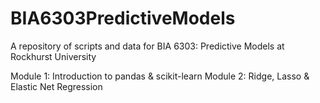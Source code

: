 # BIA6303PredictiveModels
A repository of scripts and data for BIA 6303: Predictive Models at Rockhurst University

Module 1: Introduction to pandas & scikit-learn
Module 2: Ridge, Lasso & Elastic Net Regression

